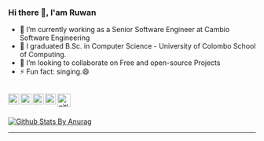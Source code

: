 ### Hi there 👋, I'am Ruwan

- 🔭 I’m currently working as a Senior Software Engineer at Cambio Software Engineering
- 🌱 I graduated B.Sc. in Computer Science - University of Colombo School of Computing.
- 👯 I’m looking to collaborate on Free and open-source Projects
- ⚡ Fun fact: singing.😄

<br/>

<a href="https://stackoverflow.com/users/8565308/ruwan-liyanage">
  <img align="left" alt="stackoverflow" width="22px" src="https://cdn.jsdelivr.net/npm/simple-icons@v3/icons/stackoverflow.svg" />
</a>
<a href="https://www.linkedin.com/in/ruwan-liyanage/">
  <img align="left" alt="Linkedin" width="22px" src="https://cdn.jsdelivr.net/npm/simple-icons@v3/icons/linkedin.svg" />
</a>
<a href="https://medium.com/@ruwan-liyanage">
  <img align="left" alt="Medium" width="22px" src="https://cdn1.iconfinder.com/data/icons/social-media-circle-7/512/Circled_Medium_svg5-512.png" />
</a>
<a href="https://gitlab.com/ruwanliyanage/">
  <img align="left" alt="gitlab" width="22px" src="https://cdn.jsdelivr.net/npm/simple-icons@3.4.1/icons/gitlab.svg" />
</a>
<a href="https://www.hackerrank.com/ruwanliyanage">
  <img align="left" alt="gitlab" height="27px" width="27px" src="https://img.icons8.com/windows/512/hackerrank.png" />
</a>
<br />

<br />

[![Github Stats By Anurag](https://github-readme-stats.vercel.app/api?username=ruwanliyanage123&show_icons=true&title_color=5DFF00&icon_color=5DFF00&text_color=5DFF00&bg_color=000000&count_private=true)](https://github.com/anuraghazra/github-readme-stats)

*************
